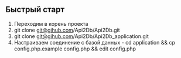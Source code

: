## Быстрый старт

1) Переходим в корень проекта
2) git clone git@gihub.com/Api2Db/Api2Db.git
3) git clone git@gihub.com/Api2Db/Api2Db_application.git
4) Настраиваем соединение с базой данных -  cd application && cp config.php.example config.php && edit config.php




